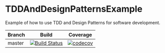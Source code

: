 # TDDAndDesignPatternsExample
Example of how to use TDD and Design Patterns for software development.

| Branch        | Build           | Coverage           |
| ------------- |:-------------:|:-------------:|
| master      | [![Build Status](https://travis-ci.org/capybaracreations/TDDAndDesignPatternsExample.svg?branch=master)](https://travis-ci.org/capybaracreations/TDDAndDesignPatternsExample) | [![codecov](https://codecov.io/gh/capybaracreations/TDDAndDesignPatternsExample/branch/master/graph/badge.svg)](https://codecov.io/gh/capybaracreations/TDDAndDesignPatternsExample) |
